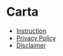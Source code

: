 # Carta

* [Instruction](./manual.md)
* [Privacy Policy](./privacy.md)
* [Disclaimer](./disclaimer.md)